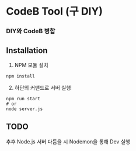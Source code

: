 # CodeB Tool (구 DIY)

### DIY와 CodeB 병합

## Installation
1. NPM 모듈 설치
```
npm install
```

2. 하단의 커맨드로 서버 실행
```
npm run start
# or
node server.js
```

## TODO
추후  Node.js 서버 다듬을 시 Nodemon을 통해 Dev 실행